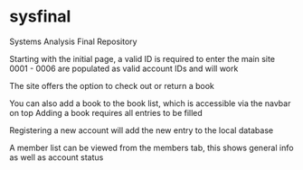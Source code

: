 # sysfinal
Systems Analysis Final Repository

Starting with the initial page, a valid ID is required to enter the main site
0001 - 0006 are populated as valid account IDs and will work

The site offers the option to check out or return a book

You can also add a book to the book list, which is accessible via the navbar on top
Adding a book requires all entries to be filled

Registering a new account will add the new entry to the local database

A member list can be viewed from the members tab, this shows general info as well as account status